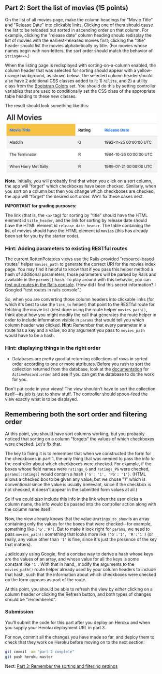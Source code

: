 ## Part 2: Sort the list of movies (15 points)

On the list of all movies page, make the column headings for "Movie
Title" and "Release Date" into clickable links. Clicking one of them
should cause the list to be reloaded but sorted in ascending order on
that column. For example, clicking the "release date" column heading
should redisplay the list of movies with the earliest-released movies
first; clicking the "title" header should list the movies
alphabetically by title. (For movies whose names begin with
non-letters, the sort order should match the behavior of
`String#<=>`.) 

When the listing page is redisplayed with sorting-on-a-column enabled,
the column header that was selected for sorting should appear with a
yellow-orange background, as shown below. The selected column header
should also have 2 additional CSS classes added to it: 1) `hilite`,
and 2) a utility class from the [Bootstrap
Colors](https://getbootstrap.com/docs/4.5/utilities/colors/) set. You
should do this by setting controller variables that are used to
conditionally set the CSS class of the appropriate table heading to
these new classes. 

The result should look something like this:

![Screenshot showing the "Movie Title" column selected with a yellow background.](../table-header-screenshot.png)

**Note.** Initially, you will probably find that when you click on a
sort column, the app will "forget" which checkboxes have been
checked.   Similarly, when you sort on a column but then you change
which checkboxes are checked, the app will "forget" the desired sort
order.  We'll fix these cases next.

**IMPORTANT for grading purposes:**

The link (that is, the `<a>` tag) for sorting by "title" should have the HTML element id `title_header`, and the link for sorting by release date should have the HTML element id `release_date_header`.  The table containing the list of movies should have the HTML element id `movies` (this has already been set for you by the starter code).


### Hint: Adding parameters to existing RESTful routes


The current RottenPotatoes views use the Rails-provided
"resource-based routes" helper `movies_path` to generate the correct
URI for the movies index page. You may find it helpful to know that if
you pass this helper method a hash of additional parameters, those
parameters will be parsed by Rails and available in the `params[]`
hash.  To play around with this behavior, you can [test out routes in
the Rails
console](https://stackoverflow.com/questions/1397644/testing-routes-in-the-console).
(How did I find this secret information?  I Googled "test routes in
rails console".)

So, when you are converting those column headers into clickable
links (for which it's best to use the `link_to` helper) that point to
the RESTful route for fetching the movie list (best done using the
route helper `movies_path()`, think about
how you might modify the call that generates the route helper in order
to include information visible in `params` that would tell you which
column header was clicked.  **Hint:** Remember that every parameter in
a route has a key and a value, so any argument you pass to
`movies_path` would have to be a hash.

### Hint: displaying things in the right order

* Databases are pretty good at returning collections of rows in sorted order according to one or more attributes. Before you rush to sort the collection returned from the database, look at the [documentation](http://api.rubyonrails.org/v4.2.11/) for `ActiveRecord.order` and see if you can get the database to do the work for you.

Don't put code in your views! The view shouldn't have to sort the collection itself—its job is just to show stuff. The controller should spoon-feed the view exactly what is to be displayed.

## Remembering both the sort order and filtering order

At this point, you should have sort columns working, but you probably
noticed that sorting on a column "forgets" the values of which
checkboxes were checked.  Let's fix that.

The key to fixing it is to remember that when we constructed the form
for the checkboxes in part 1, the only thing that was needed to pass
the info to the controller about which checkboxes were checked.  For
example, if the boxes whose field names were `ratings_G` and
`ratings_PG` were checked, `params[:ratings]` would contain a hash 
`{'G': '1', 'PG': '1'}`.  (HTML allows a checked box to be given any
value, but we chose "1" which is conventional since the value is
usually irrelevant, since if the checkbox is not checked, it doesn't
appear in the submitted form values at all.)

So if we could _also_ include this info in the link when the user
clicks a column name, the info would be passed into the controller
action along with the column name itself!

Now, the view already knows that the value `@ratings_to_show` is
an array containing only the values for the
boxes that were checked--for example, something like `['G','R']`.  But
to make it look right for `params`, we need to pass `movies_path()`
something that looks more like `['G':'1', 'R':'1']` (or really, any
value other than `'1'` is fine, since it's just the presence of the
key that matters).

Judiciously using Google, find a concise way to derive a hash whose
keys are the values of an array, and whose value for all the keys is
some constant like `'1'`.
With that in hand,, modify the arguments to the `movies_path()` route
helper already used by your column headers to include that hash, such that the information
about which checkboxes were checked on the form appears as part of the
route.

At this point, you should be able to refresh the view by _either_
clicking on a column header _or_ clicking the Refresh button, and both
types of changes should be "remembered".

### Submission

You'll submit the code for this part after you deploy on Heroku and when you supply your Heroku deployment URL in part 3.

For now, commit all the changes you have made so far, and deploy them to check that they work on Heroku before moving on to the next section:

```sh
git commit -am "part 2 complete"
git push heroku master
```

Next: [Part 3: Remember the sorting and filtering settings](part_3.md)
